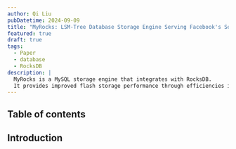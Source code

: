 ```yaml
---
author: Qi Liu
pubDatetime: 2024-09-09
title: "MyRocks: LSM-Tree Database Storage Engine Serving Facebook's Social Graph"
featured: true
draft: true
tags:
  - Paper
  - database
  - RocksDB
description: |
  MyRocks is a MySQL storage engine that integrates with RocksDB.
  It provides improved flash storage performance through efficiencies in reading, writing, and storing data.
---
```


## Table of contents

## Introduction
